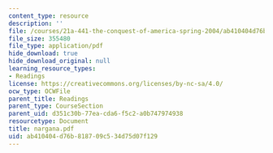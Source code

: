 ```yaml
---
content_type: resource
description: ''
file: /courses/21a-441-the-conquest-of-america-spring-2004/ab410404d76b818709c534d75d07f129_nargana.pdf
file_size: 355480
file_type: application/pdf
hide_download: true
hide_download_original: null
learning_resource_types:
- Readings
license: https://creativecommons.org/licenses/by-nc-sa/4.0/
ocw_type: OCWFile
parent_title: Readings
parent_type: CourseSection
parent_uid: d351c30b-77ea-cda6-f5c2-a0b747974938
resourcetype: Document
title: nargana.pdf
uid: ab410404-d76b-8187-09c5-34d75d07f129
---
```

